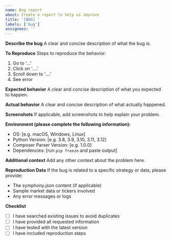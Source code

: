 ```yaml
---
name: Bug report
about: Create a report to help us improve
title: '[BUG] '
labels: ['bug']
assignees: ''
---
```


**Describe the bug**
A clear and concise description of what the bug is.

**To Reproduce**
Steps to reproduce the behavior:
1. Go to '...'
2. Click on '....'
3. Scroll down to '....'
4. See error

**Expected behavior**
A clear and concise description of what you expected to happen.

**Actual behavior**
A clear and concise description of what actually happened.

**Screenshots**
If applicable, add screenshots to help explain your problem.

**Environment (please complete the following information):**
 - OS: [e.g. macOS, Windows, Linux]
 - Python Version: [e.g. 3.8, 3.9, 3.10, 3.11, 3.12]
 - Composer Parser Version: [e.g. 1.0.0]
 - Dependencies: [run `pip freeze` and paste output]

**Additional context**
Add any other context about the problem here.

**Reproduction Data**
If the bug is related to a specific strategy or data, please provide:
- The symphony.json content (if applicable)
- Sample market data or tickers involved
- Any error messages or logs

**Checklist**
- [ ] I have searched existing issues to avoid duplicates
- [ ] I have provided all requested information
- [ ] I have tested with the latest version
- [ ] I have included reproduction steps 